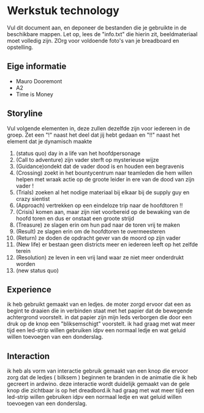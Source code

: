# Werkstuk technology

Vul dit document aan, en deponeer de bestanden die je gebruikte in de beschikbare mappen. Let op, lees de "info.txt" die hierin zit, beeldmateriaal moet volledig zijn. ZOrg voor voldoende foto's van je breadboard en opstelling.


## Eige informatie

- Mauro Dooremont
- A2
- Time is Money


## Storyline 

Vul volgende elementen in, deze zullen dezelfde zijn voor iedereen in de groep. Zet een "!" naast het deel dat jij hebt gedaan en "!!" naast het element dat je dynamisch maakte

1. (status quo) day in a life van het hoofdpersonage
2. (Call to adventure) zijn vader sterft op mysterieuse wijze
3. (Guidance)ondekt dat de vader dood is en houden een begravenis
4. (Crossing) zoekt in het bountycentrum naar teamleden die hem willen helpen met wraak actie op de groote leider in ere van de dood van zijn vader !
5. (Trials) zoeken al het nodige materiaal bij elkaar bij de supply guy en crazy sientist
6. (Approach) vertrekken op een eindeloze trip naar de hoofdtoren !!
7. (Crisis) komen aan, maar zijn niet voorbereid op de bewaking van de hoofd toren en dus er onstaat een groote strijd
8. (Treasure) ze slagen erin om hun pad naar de toren vrij te maken
9. (Result) ze slagen erin om de hoofdtoren te overmeesteren 
10. (Return) ze doden de opdracht gever van de moord op zijn vader
11. (New life) er bestaan geen districts meer en iedereen leeft op het zelfde terein
12. (Resolution) ze leven in een vrij land waar ze niet meer onderdrukt worden
13. (new status quo)

## Experience

ik heb gebruikt gemaakt van en ledjes. de moter zorgd ervoor dat een as begint te draaien die in verbinden staat met het papier dat de bewegende achtergrond voorstelt. in dat papier zijn mijn leds verborgen die door een druk op de knop een "bliksemschigt" voorstelt. ik had graag met wat meer tijd een led-strip willen gebruiken idpv een normaal ledje en wat geluid willen toevoegen van een donderslag.
## Interaction

ik heb als vorm van interactie gebruik gemaakt van een knop die ervoor zorg dat de ledjes ( bilksem ) beginnen te branden in de animatie die ik heb gecreert in ardwino. deze interactie wordt duidelijk gemaakt van de gele knop die zichtbaar is op het dreadbord.ik had graag met wat meer tijd een led-strip willen gebruiken idpv een normaal ledje en wat geluid willen toevoegen van een donderslag.




